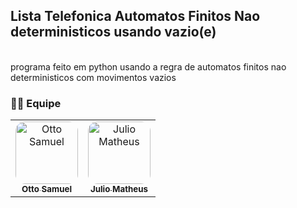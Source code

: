 ## Lista Telefonica Automatos Finitos Nao deterministicos usando vazio(e)

<br>
  programa feito em python usando a regra de automatos finitos nao deterministicos com movimentos vazios
<br>

### 👨‍💻 Equipe

<table>
  <tr>
     <td align="center">
       <a href="https://github.com/Otto-Samuel">
         <img src="https://avatars.githubusercontent.com/u/162514493?v=4" style="border-radius: 15px" width="100px;" alt="Otto Samuel"/>
         <br />
         <sub><b>Otto Samuel</b></sub>
       </a>
     </td>
     <td align="center">
       <a href="https://github.com/Matheus-Santos-S">
         <img src="https://avatars.githubusercontent.com/u/101136383?v=4" style="border-radius: 15px" width="100px;" alt="Julio Matheus"/>
         <br />
         <sub><b>Julio Matheus</b></sub>
       </a>
     </td>
  </tr>
</table>
